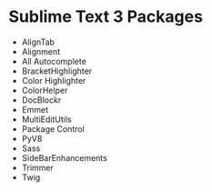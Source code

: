 # Sublime Text 3 Packages

* AlignTab
* Alignment
* All Autocomplete
* BracketHighlighter
* Color Highlighter
* ColorHelper
* DocBlockr
* Emmet
* MultiEditUtils
* Package Control
* PyV8
* Sass
* SideBarEnhancements
* Trimmer
* Twig
